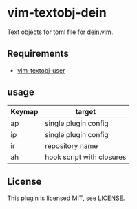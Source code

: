 # vim-textobj-dein

Text objects for toml file for [dein.vim](https://github.com/Shougo/dein.vim).

## Requirements

- [vim-textobj-user](https://github.com/kana/vim-textobj-user)

## usage

| Keymap | target                    |
| ------ | ------------------------- |
| ap     | single plugin config      |
| ip     | single plugin config      |
| ir     | repository name           |
| ah     | hook script with closures |

## License

This plugin is licensed MIT, see [LICENSE](LICENSE).

